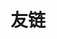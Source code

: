 ---
title: 友链
slug: links
links:
  - title: GitHub
    description: GitHub is the world's largest software development platform.
    website: https://github.com
  - title: TypeScript
    description: TypeScript is a typed superset of JavaScript that compiles to plain JavaScript.
    website: https://www.typescriptlang.org
menu:
    main: 
        weight: -50
        params:
            icon: link
---